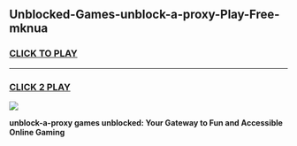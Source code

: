 
## Unblocked-Games-unblock-a-proxy-Play-Free-mknua
<h3>
<a href="https://premium76.site?title=unblock-a-proxy&ref=23A">CLICK TO PLAY</a></h3>
<hr>

<h3>
<a href="https://premium76.site?title=unblock-a-proxy&ref=23A">CLICK 2 PLAY</a>
  
</h3>

<a href="https://premium76.site?title=unblock-a-proxy&ref=23A"><img src="https://clearcache.store/games.png"></a>


**unblock-a-proxy games unblocked: Your Gateway to Fun and Accessible Online Gaming**
